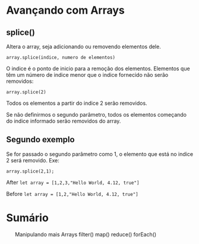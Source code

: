 <h1>Avançando com Arrays</h1>

<h2>splice()</h2>
<p>Altera o array, seja adicionando ou removendo elementos dele.</p>
<code>array.splice(indice, numero de elementos)</code>
<p>O indice é o ponto de inicio para a remoção dos elementos. Elementos que têm um número de indice menor que o indice fornecido não serão removidos:</p>

<code>array.splice(2)</code>
<p>Todos os elementos a partir do indice 2 serão removidos.

Se não definirmos o segundo parâmetro, todos os elementos começando do indice informado serão removidos do array.
</p>

<h2>Segundo exemplo</h2>
<p>Se for passado o segundo parâmetro como 1, o elemento que está no indice 2 será removido. Exe:</p>
<code>array.splice(2,1);</code>

After
<code>let array = [1,2,3,"Hello World, 4.12, true"]</code>

Before
<code>let array = [1,2,"Hello World, 4.12, true"]</code>


<h1>Sumário</h1>
<ul>
    <lo>Manipulando mais Arrays</lo>
    <lo>filter()</lo>
    <lo>map()</lo>
    <lo>reduce()</lo>
    <lo>forEach()</lo>
</ul>